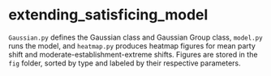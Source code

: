 # extending_satisficing_model
`Gaussian.py` defines the Gaussian class and Gaussian Group class, `model.py` runs the model, and `heatmap.py` produces heatmap figures for mean party shift and moderate-establishment-extreme shifts. Figures are stored in the `fig` folder, sorted by type and labeled by their respective parameters. 
